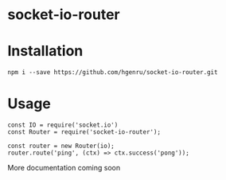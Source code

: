# socket-io-router

# Installation
    npm i --save https://github.com/hgenru/socket-io-router.git

# Usage

    const IO = require('socket.io')
    const Router = require('socket-io-router');

    const router = new Router(io);
    router.route('ping', (ctx) => ctx.success('pong'));


More documentation coming soon
